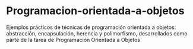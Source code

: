 # Programacion-orientada-a-objetos
Ejemplos prácticos de técnicas de programación orientada a objetos: abstracción, encapsulación, herencia y polimorfismo, desarrollados como parte de la tarea de Programación Orientada a Objetos
